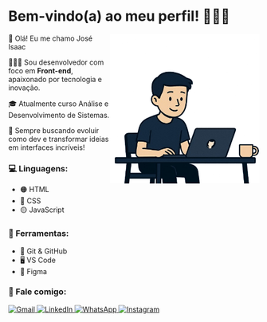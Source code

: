# Bem-vindo(a) ao meu perfil! 🧑🏽‍💻

<img src="./readme-github-sem-bg.png" alt="Isaac animado programando" width="300px" align="right" >

<p align="left"> 
👋 Olá! Eu me chamo José Isaac
 
 🧑🏽‍💻 Sou desenvolvedor com foco em <strong>Front-end</strong>, apaixonado por tecnologia e inovação.
 
 🎓 Atualmente curso Análise e Desenvolvimento de Sistemas.
 
 🚀 Sempre buscando evoluir como dev e transformar ideias em interfaces incríveis!
</p>

### 💻 Linguagens:
- 🟠 HTML  
- 🔵 CSS  
- 🟡 JavaScript  

### 💼 Ferramentas:
- 🧰 Git & GitHub  
- 🖥️ VS Code  
- 🎨 Figma

### 💌 Fale comigo:
<p align="left">
  <a href="mailto:joseisaacnascimento@gmail.com" title="Gmail">
    <img src="https://img.shields.io/badge/-Gmail-FF0000?style=flat-square&labelColor=FF0000&logo=gmail&logoColor=white" alt="Gmail"/>
  </a>
  <a href="https://www.linkedin.com/in/jos%C3%A9-isaac-nascimento/" title="LinkedIn">
    <img src="https://img.shields.io/badge/-Linkedin-0e76a8?style=flat-square&logo=Linkedin&logoColor=white" alt="LinkedIn"/>
  </a>
  <a href="https://wa.me/seunumero" title="WhatsApp">
    <img src="https://img.shields.io/badge/-WhatsApp-25d366?style=flat-square&labelColor=25d366&logo=whatsapp&logoColor=white" alt="WhatsApp"/>
  </a>
  <a href="https://www.instagram.com/j0se_isaacsn/" title="Instagram">
    <img src="https://img.shields.io/badge/-Instagram-DF0174?style=flat-square&labelColor=DF0174&logo=instagram&logoColor=white" alt="Instagram"/>
  </a>
</p>
